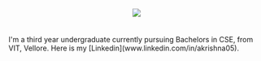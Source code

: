 <h3></h3>
<h1 align="center">
  <a href="https://git.io/typing-svg">
    <img src="https://readme-typing-svg.herokuapp.com?font=Bradley+Hand+ITC&size=35&duration=3000&color=006400&background=FFA21E00&multiline=true&width=500&height=100&lines=Welcome+To+My+Profile...;I+am+Abhishek+Krishna+!!"></a></h1>
<br>
I'm a third year undergraduate currently pursuing Bachelors in CSE, from VIT, Vellore. Here is my [Linkedin](www.linkedin.com/in/akrishna05).
